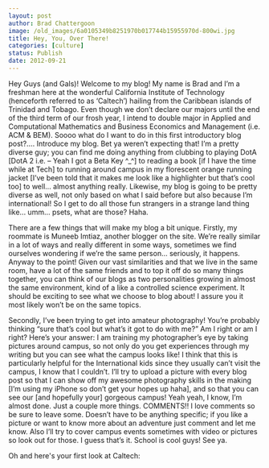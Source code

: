 ```yaml
---
layout: post
author: Brad Chattergoon
image: /old_images/6a0105349b8251970b017744b15955970d-800wi.jpg
title: Hey, You, Over There! 
categories: [culture]
status: Publish
date: 2012-09-21
---
```


Hey Guys (and Gals)! Welcome to my blog! My name is Brad and I’m a freshman here at the wonderful California Institute of Technology (henceforth referred to as ‘Caltech’) hailing from the Caribbean islands of Trinidad and Tobago. Even though we don’t declare our majors until the end of the third term of our frosh year, I intend to double major in Applied and Computational Mathematics and Business Economics and Management (i.e. ACM &amp; BEM). Soooo what do I want to do in this first introductory blog post?…. Introduce my blog. Bet ya weren’t expecting that!
I’m a pretty diverse guy; you can find me doing anything from clubbing to playing DotA [DotA 2 i.e. – Yeah I got a Beta Key ^_^] to reading a book [if I have the time while at Tech] to running around campus in my florescent orange running jacket [I’ve been told that it makes me look like a highlighter but that’s cool too] to well… almost anything really. Likewise, my blog is going to be pretty diverse as well, not only based on what I said before but also because I’m international! So I get to do all those fun strangers in a strange land thing like... umm… psets, what are those? Haha.

There are a few things that will make my blog a bit unique. Firstly, my roommate is Muneeb Imtiaz, another blogger on the site. We’re really similar in a lot of ways and really different in some ways, sometimes we find ourselves wondering if we’re the same person… seriously, it happens. Anyway to the point! Given our vast similarities and that we live in the same room, have a lot of the same friends and to top it off do so many things together, you can think of our blogs as two personalities growing in almost the same environment, kind of a like a controlled science experiment. It should be exciting to see what we choose to blog about! I assure you it most likely won’t be on the same topics.

Secondly, I’ve been trying to get into amateur photography! You’re probably thinking “sure that’s cool but what’s it got to do with me?” Am I right or am I right? Here’s your answer: I am training my photographer’s eye by taking pictures around campus, so not only do you get experiences through my writing but you can see what the campus looks like! I think that this is particularly helpful for the International kids since they usually can’t visit the campus, I know that I couldn’t. I’ll try to upload a picture with every blog post so that I can show off my awesome photography skills in the making [I’m using my iPhone so don’t get your hopes up haha], and so that you can see our [and hopefully your] gorgeous campus!
Yeah yeah, I know, I’m almost done. Just a couple more things. COMMENTS!! I love comments so be sure to leave some. Doesn’t have to be anything specific; if you like a picture or want to know more about an adventure just comment and let me know. Also I’ll try to cover campus events sometimes with video or pictures so look out for those. I guess that’s it. School is cool guys! See ya.

Oh and here's your first look at Caltech:


